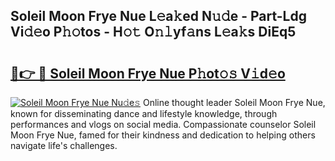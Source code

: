 ## Soleil Moon Frye Nue L𝚎a𝚔ed N𝚞𝚍e - Part-Ldg Vi𝚍𝚎o P𝚑𝚘tos - H𝚘𝚝 O𝚗𝚕yf𝚊ns L𝚎a𝚔s DiEq5

# <h2><a href="http://kf1bha.oniu.top/?m=Soleil+Moon+Frye+Nue">🔗👉 🔴 Soleil Moon Frye Nue P𝚑ot𝚘𝚜 V𝚒d𝚎o</a></h2>

[![Soleil Moon Frye Nue Nu𝚍e𝚜](https://i.imgur.com/0qMVB7G.gif)](http://kf1bha.oniu.top/?m=Soleil+Moon+Frye+Nue)
Online thought leader Soleil Moon Frye Nue, known for disseminating dance and lifestyle knowledge, through performances and vlogs on social media. Compassionate counselor Soleil Moon Frye Nue, famed for their kindness and dedication to helping others navigate life's challenges.  
